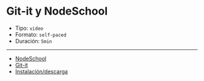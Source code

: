 # Git-it y NodeSchool

* Tipo: `video`
* Formato: `self-paced`
* Duración: `5min`

***

* [NodeSchool](https://nodeschool.io/)
* [Git-it](https://github.com/jlord/git-it-electron)
* [Instalación/descarga](https://github.com/jlord/git-it-electron/releases/latest)
